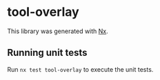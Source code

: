 # tool-overlay

This library was generated with [Nx](https://nx.dev).

## Running unit tests

Run `nx test tool-overlay` to execute the unit tests.
